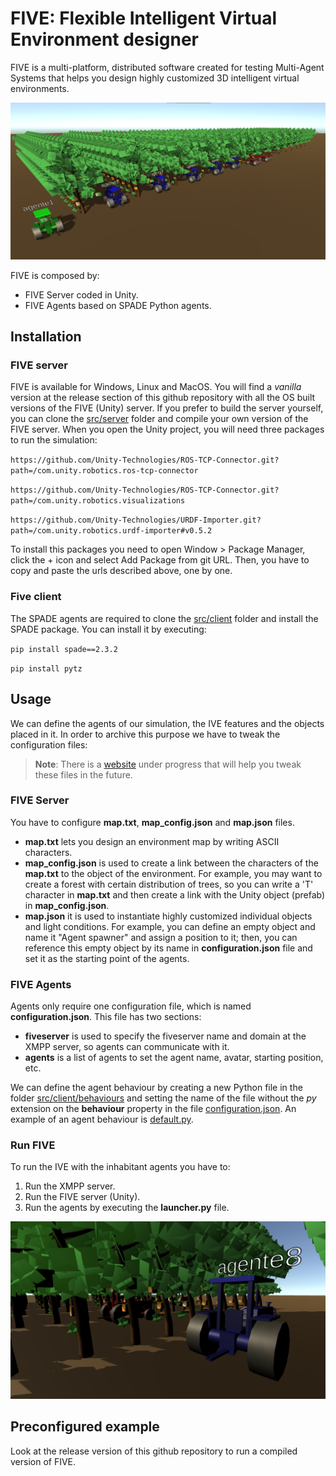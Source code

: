 # FIVE: Flexible Intelligent Virtual Environment designer 
FIVE is a multi-platform, distributed software created for testing Multi-Agent Systems that helps you design highly customized 3D intelligent virtual environments.

![Orange orchard IVE with 5 agents](examples/pictures/orange_orchard_field_1.png)

FIVE is composed by:
- FIVE Server coded in Unity.
- FIVE Agents based on SPADE Python agents.


## Installation

### FIVE server
FIVE is available for Windows, Linux and MacOS. You will find a *vanilla* version at the release section of this github repository with all the OS built versions of the FIVE (Unity) server. 
If you prefer to build the server yourself, you can clone the [src/server](src/server/) folder and compile your own version of the FIVE server. When you open the Unity project, you will need three packages to run the simulation:

`
https://github.com/Unity-Technologies/ROS-TCP-Connector.git?path=/com.unity.robotics.ros-tcp-connector
`

`
https://github.com/Unity-Technologies/ROS-TCP-Connector.git?path=/com.unity.robotics.visualizations
`

`
https://github.com/Unity-Technologies/URDF-Importer.git?path=/com.unity.robotics.urdf-importer#v0.5.2
`

To install this packages you need to open Window > Package Manager, click the + icon and select Add Package from git URL. Then, you have to copy and paste the urls described above, one by one.

### Five client
The SPADE agents are required to clone the [src/client](src/client/) folder and install the SPADE package. You can install it by executing:

`
pip install spade==2.3.2
`

`
pip install pytz
`	


## Usage
We can define the agents of our simulation, the IVE features and the objects placed in it. In order to archive this purpose we have to tweak the configuration files:

> **Note**: There is a [website](https://franenguix.github.io/five/web/) under progress that will help you tweak these files in the future.

### FIVE Server
You have to configure **map.txt**, **map_config.json** and **map.json** files.
- **map.txt** lets you design an environment map by writing ASCII characters.
- **map_config.json** is used to create a link between the characters of the **map.txt** to the object of the environment. For example, you may want to create a forest with certain distribution of trees, so you can write a 'T' character in **map.txt** and then create a link with the Unity object (prefab) in **map_config.json**.
- **map.json** it is used to instantiate highly customized individual objects and light conditions. For example, you can define an empty object and name it "Agent spawner" and assign a position to it; then, you can reference this empty object by its name in **configuration.json** file and set it as the starting point of the agents. 

### FIVE Agents
Agents only require one configuration file, which is named **configuration.json**. This file has two sections:
- **fiveserver** is used to specify the fiveserver name and domain at the XMPP server, so agents can communicate with it.
- **agents** is a list of agents to set the agent name, avatar, starting position, etc. 

We can define the agent behaviour by creating a new Python file in the folder [src/client/behaviours](src/client/behaviours) and setting the name of the file without the *py* extension on the **behaviour** property in the file [configuration.json](src/client/configuration.json). An example of an agent behaviour is [default.py](src/client/behaviours/default.py).

### Run FIVE

To run the IVE with the inhabitant agents you have to:
1. Run the XMPP server.
2. Run the FIVE server (Unity).
3. Run the agents by executing the **launcher.py** file.

![Orange orchard IVE inside vision](examples/pictures/orange_orchard_field_2.png)

## Preconfigured example
Look at the release version of this github repository to run a compiled version of FIVE.
